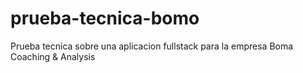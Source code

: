 # prueba-tecnica-bomo
Prueba tecnica sobre una aplicacion fullstack para la empresa Boma Coaching &amp; Analysis
